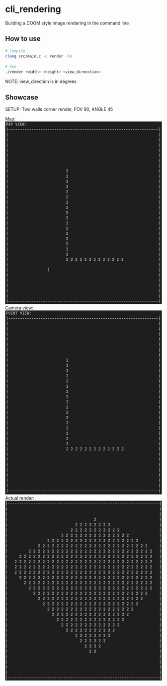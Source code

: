 # cli_rendering

Building a DOOM style image rendering in the command line


## How to use
```bash
# Compile
clang src/main.c -o render -lm 

# Run
./render <width> <height> <view_direnction>

```

NOTE: view_direction is in degrees

## Showcase

SETUP: Two walls corner render, FOV 90, ANGLE 45

Map:
![alt text](./showcase/corner_map.png)
<br>
Camera view:
![alt text](./showcase/corner_detect.png)
<br>
Actual render:
![alt text](./showcase/corner_render.png)

